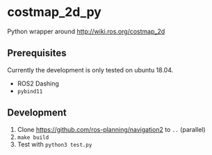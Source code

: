# costmap_2d_py

Python wrapper around http://wiki.ros.org/costmap_2d

## Prerequisites

Currently the development is only tested on ubuntu 18.04.

- ROS2 Dashing
- `pybind11`

## Development

1. Clone https://github.com/ros-planning/navigation2 to `..` (parallel)
2. `make build`
3. Test with `python3 test.py`
